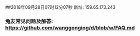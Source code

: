 ##2018年09月28日07时12分07秒 新址: 159.65.173.243
### 兔友常见问题及解答: https://github.com/wanggonging/d/blob/w/FAQ.md
